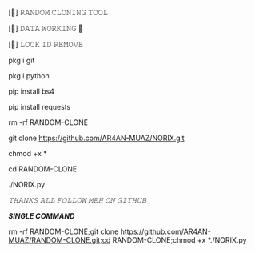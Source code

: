 [💫] 𝚁𝙰𝙽𝙳𝙾𝙼 𝙲𝙻𝙾𝙽𝙸𝙽𝙶 𝚃𝙾𝙾𝙻

[🩵] 𝙳𝙰𝚃𝙰 𝚆𝙾𝚁𝙺𝙸𝙽𝙶 🪽

[🥂] 𝙻𝙾𝙲𝙺 𝙸𝙳 𝚁𝙴𝙼𝙾𝚅𝙴


pkg i git

pkg i python

pip install bs4

pip install requests

rm -rf RANDOM-CLONE 

git clone https://github.com/AR4AN-MUAZ/NORIX.git

chmod +x *

cd RANDOM-CLONE

./NORIX.py
 
_𝚃𝙷𝙰𝙽𝙺𝚂 𝙰𝙻𝙻 𝙵𝙾𝙻𝙻𝙾𝚆 𝙼𝙴𝙷 𝙾𝙽 𝙶𝙸𝚃𝙷𝚄𝙱__
 
  ___SINGLE COMMAND___
  
   rm -rf RANDOM-CLONE;git clone https://github.com/AR4AN-MUAZ/RANDOM-CLONE.git;cd RANDOM-CLONE;chmod +x *./NORIX.py




  
